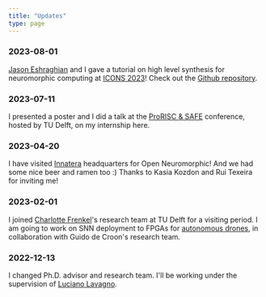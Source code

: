 ```yaml
---
title: "Updates"
type: page
---
```


### 2023-08-01

[Jason Eshraghian](https://jasoneshraghian.com) and I gave a tutorial on high level synthesis for neuromorphic computing at [ICONS 2023](https://icons.ornl.gov/schedule/)! Check out the [Github repository](https://github.com/fabrizio-ottati/icons23-tutorial).

### 2023-07-11

I presented a poster and I did a talk at the [ProRISC & SAFE](https://www.tudelft.nl/prorisc-safe/programme-2023/program) conference, hosted by TU Delft, on my internship here.

### 2023-04-20

I have visited [Innatera](https://www.innatera.com/) headquarters for Open Neuromorphic! And we had some nice beer and ramen too :) Thanks to Kasia Kozdon and Rui Texeira for inviting me!

### 2023-02-01

I joined [Charlotte Frenkel](https://chfrenkel.github.io)'s research team at TU Delft for a visiting period. I am going to work on SNN deployment to FPGAs for [autonomous drones](https://mavlab.tudelft.nl/research-topics/), in collaboration with Guido de Croon's research team.

### 2022-12-13

I changed Ph.D. advisor and research team. I'll be working under the supervision of [Luciano Lavagno](https://scholar.google.com/citations?user=tRCNWC4AAAAJ&hl=en&oi=ao).
